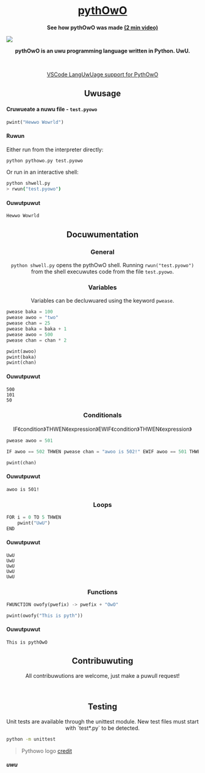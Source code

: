 <h1 align="center"><a href="https://youtu.be/czZmkh7CY6M">pythOwO</a></h1>

<p align="center">
	<b>See how pythOwO was made <a href="https://youtu.be/czZmkh7CY6M"> (2 min video) </a></b>
</p>

![](https://raw.githubusercontent.com/virejdasani/pythOwO/main/aswets/imwages/pythowo-banner.png)

<p align="center">
  <b>pythOwO is an uwu programming language written in Python. UwU.</b>
</p>

<br>

<p align="center">
  <a href="https://github.com/hadll/PythOwO-VScode-language-support">VSCode LangUwUage support for PythOwO</a>
</p>

<h2 align="center">Uwusage</h2>

<h4 align="left">Cruwueate a nuwu file - <code>test.pyowo</code></h4>

```py
pwint("Hewwo Wowrld")
```

<h4 align="left">Ruwun</h4>

Either run from the interpreter directly:
```sh
python pythowo.py test.pyowo
```

Or run in an interactive shell:
```sh
python shwell.py
> rwun("test.pyowo")
```

<h4 align="left">Ouwutpuwut</h4>

```
Hewwo Wowrld
```

<h2 align="center">Docuwumentation</h2>

<h3 align="center">General</h3>

<p align="center"><code>python shwell.py</code> opens the pythOwO shell. Running <code>rwun("test.pyowo")</code> from the shell execuwutes code from the file <code>test.pyowo</code>.</p>


<h3 align="center">Variables</h3>
<p align="center">Variables can be decluwuared using the keyword <code>pwease</code>.</p>

```py
pwease baka = 100
pwease awoo = "two"
pwease chan = 25
pwease baka = baka + 1
pwease awoo = 500
pwease chan = chan * 2

pwint(awoo)
pwint(baka)
pwint(chan)
```

<h4 align="left">Ouwutpuwut</h4>

```
500
101
50
```

<h3 align="center">Conditionals</h3>
<p align="center">IF《condition》THWEN《expression》EWIF《condition》THWEN《expression》</p>

```py
pwease awoo = 501

IF awoo == 502 THWEN pwease chan = "awoo is 502!" EWIF awoo == 501 THWEN pwease chan = "awoo is 501!" EWSE pwease chan = "awoo is 500!"

pwint(chan)
```

<h4 align="left">Ouwutpuwut</h4>

```
awoo is 501!
```

<h3 align="center">Loops</h3>

```py
FOR i = 0 TO 5 THWEN
	pwint("UwU")
END
```

<h4 align="left">Ouwutpuwut</h4>

```
UwU
UwU
UwU
UwU
UwU
```

<h3 align="center">Functions</h3>

```py
FWUNCTION owofy(pwefix) -> pwefix + "OwO"

pwint(owofy("This is pyth"))
```

<h4 align="left">Ouwutpuwut</h4>

```
This is pythOwO
```

<h2 align="center">Contribuwuting</h2>
<p align="center">All contribuwutions are welcome, just make a puwull request!</p>

</br>

<h2 align="center">Testing</h2>
<p align="center">Unit tests are available through the unittest module. New test files must start with `test*.py` to be detected.</p>

```sh
python -m unittest
```


> Pythowo logo [credit](https://www.reddit.com/r/ProgrammerHumor/comments/vkkyyv/say_hello_to_pythowo_make_sure_to_treat_her_well/)


<h5 align="left">uwu</h5>

